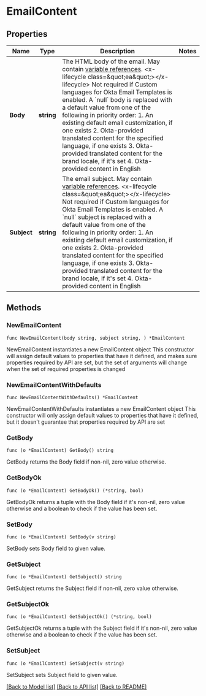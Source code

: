 # EmailContent

## Properties

Name | Type | Description | Notes
------------ | ------------- | ------------- | -------------
**Body** | **string** | The HTML body of the email. May contain [variable references](https://velocity.apache.org/engine/1.7/user-guide.html#references).   &lt;x-lifecycle class&#x3D;\&quot;ea\&quot;&gt;&lt;/x-lifecycle&gt; Not required if Custom languages for Okta Email Templates is enabled. A &#x60;null&#x60; body is replaced with a default value from one of the following in priority order:  1. An existing default email customization, if one exists 2. Okta-provided translated content for the specified language, if one exists 3. Okta-provided translated content for the brand locale, if it&#39;s set  4. Okta-provided content in English  | 
**Subject** | **string** | The email subject. May contain [variable references](https://velocity.apache.org/engine/1.7/user-guide.html#references).  &lt;x-lifecycle class&#x3D;\&quot;ea\&quot;&gt;&lt;/x-lifecycle&gt; Not required if Custom languages for Okta Email Templates is enabled. A &#x60;null&#x60; subject is replaced with a default value from one of the following in priority order:  1. An existing default email customization, if one exists 2. Okta-provided translated content for the specified language, if one exists 3. Okta-provided translated content for the brand locale, if it&#39;s set 4. Okta-provided content in English  | 

## Methods

### NewEmailContent

`func NewEmailContent(body string, subject string, ) *EmailContent`

NewEmailContent instantiates a new EmailContent object
This constructor will assign default values to properties that have it defined,
and makes sure properties required by API are set, but the set of arguments
will change when the set of required properties is changed

### NewEmailContentWithDefaults

`func NewEmailContentWithDefaults() *EmailContent`

NewEmailContentWithDefaults instantiates a new EmailContent object
This constructor will only assign default values to properties that have it defined,
but it doesn't guarantee that properties required by API are set

### GetBody

`func (o *EmailContent) GetBody() string`

GetBody returns the Body field if non-nil, zero value otherwise.

### GetBodyOk

`func (o *EmailContent) GetBodyOk() (*string, bool)`

GetBodyOk returns a tuple with the Body field if it's non-nil, zero value otherwise
and a boolean to check if the value has been set.

### SetBody

`func (o *EmailContent) SetBody(v string)`

SetBody sets Body field to given value.


### GetSubject

`func (o *EmailContent) GetSubject() string`

GetSubject returns the Subject field if non-nil, zero value otherwise.

### GetSubjectOk

`func (o *EmailContent) GetSubjectOk() (*string, bool)`

GetSubjectOk returns a tuple with the Subject field if it's non-nil, zero value otherwise
and a boolean to check if the value has been set.

### SetSubject

`func (o *EmailContent) SetSubject(v string)`

SetSubject sets Subject field to given value.



[[Back to Model list]](../README.md#documentation-for-models) [[Back to API list]](../README.md#documentation-for-api-endpoints) [[Back to README]](../README.md)


